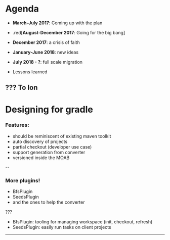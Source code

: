# Agenda

- **March-July 2017**: Coming up with the plan

- .red[**August-December 2017**: Going for the big bang]

- **December 2017**: a crisis of faith

- **January-June 2018**: new ideas

- **July 2018 - ?**: full scale migration

- Lessons learned

???
To Ion
---


# Designing for gradle

### Features:
   - should be reminiscent of existing maven toolkit
   - auto discovery of projects
   - partial checkout (developer use case)
   - support generation from converter
   - versioned inside the MOAB


--

### More plugins!
   - BfsPlugin
   - SeedsPlugin
   - and the ones to help the converter

???
- BfsPlugin: tooling for managing workspace (init, checkout, refresh)
- SeedsPlugin: easily run tasks on client projects
---

